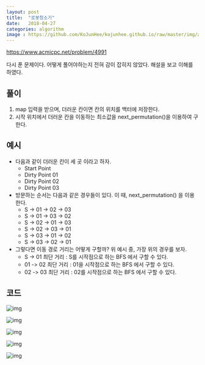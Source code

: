 ```yaml
---
layout: post
title:  "로봇청소기"
date:   2018-04-27
categories: algorithm
image : https://github.com/KoJunHee/kojunhee.github.io/raw/master/img/algorithm.png
---
```


<https://www.acmicpc.net/problem/4991>

다시 푼 문제이다. 어떻게 풀어야하는지 전혀 감이 잡히지 않았다. 해설을 보고 이해를 하였다.

## 풀이

1. map 입력을 받으며, 더러운 칸이면 칸의 위치를 백터에 저장한다.
2. 시작 위치에서 더러운 칸을 이동하는 최소값을 next_permutation()을 이용하여 구한다.

## 예시

- 다음과 같이 더러운 칸이 세 곳 이라고 하자.
  - Start Point
  - Dirty Point 01
  - Dirty Point 02
  - Dirty Point 03
- 방문하는 순서는 다음과 같은 경우들이 있다. 이 때, next_permutation() 을 이용한다.
  - S -> 01 -> 02 -> 03
  - S -> 01 -> 03 -> 02 
  - S -> 02 -> 01 -> 03
  - S -> 02 -> 03 -> 01 
  - S -> 03 -> 01 -> 02
  - S -> 03 -> 02 -> 01 
- 그렇다면 이동 경로 거리는 어떻게 구할까? 위 예시 중, 가장 위의 경우를 보자.
  - S -> 01 최단 거리 :  S를 시작점으로 하는 BFS 에서 구할 수 있다.
  - 01 -> 02 최단 거리 :  01을 시작점으로 하는 BFS 에서 구할 수 있다. 
  - 02 -> 03 최단 거리 :  02를 시작점으로 하는 BFS 에서 구할 수 있다. 

## 코드

![img](https://github.com/KoJunHee/kojunhee.github.io/raw/master/img/robotCleaner01.png)

![img](https://github.com/KoJunHee/kojunhee.github.io/raw/master/img/robotCleaner02.png)

![img](https://github.com/KoJunHee/kojunhee.github.io/raw/master/img/robotCleaner03.png)

![img](https://github.com/KoJunHee/kojunhee.github.io/raw/master/img/robotcleanNew.png)

![img](https://github.com/KoJunHee/kojunhee.github.io/raw/master/img/robotCleaner05.png)